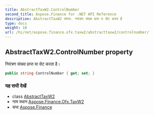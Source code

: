 ```yaml
---
title: AbstractTaxW2.ControlNumber
second_title: Aspose.Finance for .NET API Reference
description: AbstractTaxW2 संपत्त. नयंत्रण संख्य प्रप्त य सेट करत है
type: docs
weight: 10
url: /hi/net/aspose.finance.ofx.taxw2/abstracttaxw2/controlnumber/
---
```

## AbstractTaxW2.ControlNumber property

नियंत्रण संख्या प्राप्त या सेट करता है।

```csharp
public string ControlNumber { get; set; }
```

### यह सभी देखें

* class [AbstractTaxW2](../)
* नाम स्थान [Aspose.Finance.Ofx.TaxW2](../../abstracttaxw2/)
* सभा [Aspose.Finance](../../../)


